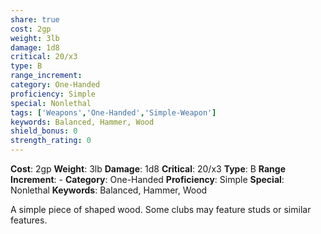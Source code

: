 ```yaml
---
share: true
cost: 2gp
weight: 3lb
damage: 1d8
critical: 20/x3
type: B
range_increment:
category: One-Handed
proficiency: Simple
special: Nonlethal
tags: ['Weapons','One-Handed','Simple-Weapon']
keywords: Balanced, Hammer, Wood
shield_bonus: 0
strength_rating: 0
---
```

**Cost**: 2gp **Weight**: 3lb
**Damage**: 1d8 **Critical**: 20/x3 **Type**: B
**Range Increment**: \-
**Category**: One-Handed **Proficiency**: Simple
**Special**: Nonlethal
**Keywords**: Balanced, Hammer, Wood

A simple piece of shaped wood. Some clubs may feature studs or similar features.